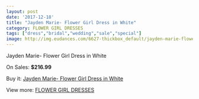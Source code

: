 ```yaml
---
layout: post
date: '2017-12-18'
title: "Jayden Marie- Flower Girl Dress in White"
category: FLOWER GIRL DRESSES
tags: ["dress","bridal","wedding","sale","special"]
image: http://img.eudances.com/6627-thickbox_default/jayden-marie-flower-girl-dress-in-white.jpg
---
```

Jayden Marie- Flower Girl Dress in White

On Sales: **$216.99**
<a href="https://www.eudances.com/en/flower-girl-dresses/2439-jayden-marie-flower-girl-dress-in-white.html"><amp-img layout="responsive" width="600" height="600" src="//img.eudances.com/6627-thickbox_default/jayden-marie-flower-girl-dress-in-white.jpg" alt="Jayden Marie- Flower Girl Dress in White 0" /></a>

Buy it: [Jayden Marie- Flower Girl Dress in White](https://www.eudances.com/en/flower-girl-dresses/2439-jayden-marie-flower-girl-dress-in-white.html "Jayden Marie- Flower Girl Dress in White")

View more: [FLOWER GIRL DRESSES](https://www.eudances.com/en/30-flower-girl-dresses "FLOWER GIRL DRESSES")